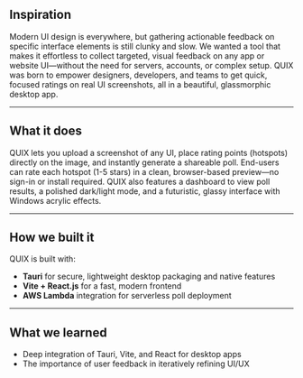 ## Inspiration

Modern UI design is everywhere, but gathering actionable feedback on specific interface elements is still clunky and slow. We wanted a tool that makes it effortless to collect targeted, visual feedback on any app or website UI—without the need for servers, accounts, or complex setup. QUIX was born to empower designers, developers, and teams to get quick, focused ratings on real UI screenshots, all in a beautiful, glassmorphic desktop app.

---

## What it does

QUIX lets you upload a screenshot of any UI, place rating points (hotspots) directly on the image, and instantly generate a shareable poll. End-users can rate each hotspot (1-5 stars) in a clean, browser-based preview—no sign-in or install required. QUIX also features a dashboard to view poll results, a polished dark/light mode, and a futuristic, glassy interface with Windows acrylic effects.

---

## How we built it

QUIX is built with:
- **Tauri** for secure, lightweight desktop packaging and native features
- **Vite + React.js** for a fast, modern frontend
- **AWS Lambda** integration for serverless poll deployment

---

## What we learned
- Deep integration of Tauri, Vite, and React for desktop apps
- The importance of user feedback in iteratively refining UI/UX
